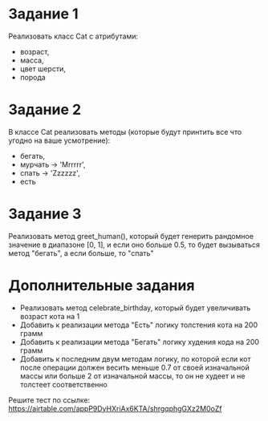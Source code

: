 # Задание 1 
Реализовать класс Cat с атрибутами: 
 - возраст, 
 - масса, 
 - цвет шерсти, 
 - порода

# Задание 2
В классе Cat реализовать методы (которые будут принтить все что угодно на ваше усмотрение): 
- бегать, 
- мурчать -> 'Mrrrrr', 
- спать -> 'Zzzzzz', 
- есть

# Задание 3 
Реализовать метод greet_human(), который будет генерить рандомное значение в диапазоне [0, 1], 
и если оно больше 0.5, то будет вызываться метод "бегать", 
а если больше, то "спать"

# Дополнительные задания 
- Реализовать метод celebrate_birthday, который будет увеличивать возраст кота на 1 
- Добавить к реализации метода "Есть" логику толстения кота на 200 грамм
- Добавить к реализации метода "Бегать" логику худения кода на 200 грамм 
- Добавить к последним двум методам логику, по которой если кот после операции должен весить меньше 0.7 
от своей изначальной массы или больше 2 от изначальной массы, то он не худеет и не толстеет соответственно

Решите тест по ссылке:
https://airtable.com/appP9DyHXriAx6KTA/shrgqphgGXz2M0oZf
